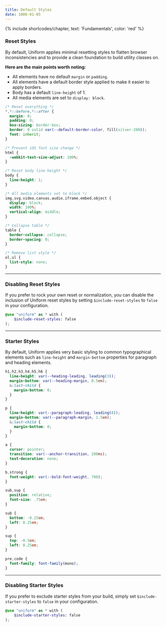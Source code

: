 ```yaml
---
title: Default Styles
date: 1000-01-05
---
```


{% include shortcodes/chapter, text: 'Fundamentals', color: 'red' %}

### Reset Styles

By default, Uniform applies minimal resetting styles to flatten browser inconsistencies and to provide a clean foundation to build utility classes on. 

**Here are the main points worth noting:**

- All elements have no default `margin` or `padding`.
- All elements have a default border style applied to make it easier to apply borders.
- Body has a default `line-height` of 1.
- All media elements are set to `display: block`.

```css
/* Reset everything */
*,*::before,*::after {
  margin: 0;
  padding: 0;
  box-sizing: border-box;
  border: 0 solid var(--default-border-color, fill(silver-200));
  font: inherit;
}

/* Prevent iOS font size change */
html {
  -webkit-text-size-adjust: 100%;
}

/* Reset body line-height */
body {
  line-height: 1;
}

/* All media elements set to block */
img,svg,video,canvas,audio,iframe,embed,object {
  display: block;
  width: 100%;
  vertical-align: middle;
}

/* Collapse table */
table {
  border-collapse: collapse;
  border-spacing: 0;
}

/* Remove list style */
ol,ul {
  list-style: none;
}
```

---

### Disabling Reset Styles

If you prefer to rock your own reset or normalization, you can disable the inclusion of Uniform reset styles by setting `$include-reset-styles` to `false` in your configuration. 

```scss
@use "uniform" as * with (
	$include-reset-styles: false
);
```

---

### Starter Styles

By default, Uniform applies very basic styling to common typographical elements such as `line-height` and `margin-bottom` properties for paragraph and heading elements.

```scss
h1,h2,h3,h4,h5,h6 {
  line-height: var(--heading-leading, leading(3));
  margin-bottom: var(--heading-margin, 0.5em);
  &:last-child {
    margin-bottom: 0;
  }
}

p {
  line-height: var(--paragraph-leading, leading(8));
  margin-bottom: var(--paragraph-margin, 1.5em);
  &:last-child {
    margin-bottom: 0;
  }
}

a {
  cursor: pointer;
  transition: var(--anchor-transition, 200ms);
  text-decoration: none;
}

b,strong {
  font-weight: var(--bold-font-weight, 700);
}

sub,sup {
  position: relative;
  font-size: .75em;
}

sub {
  bottom: -0.25em;
  left: 0.25em;
}

sup {
  top: -0.5em;
  left: 0.25em;
}

pre,code {
  font-family: font-family(mono);
}
```

---

### Disabling Starter Styles

If you prefer to exclude starter styles from your build, simply set `$include-starter-styles` to `false` in your configuration. 

```scss
@use "uniform" as * with (
	$include-starter-styles: false
);
```

